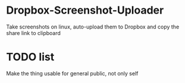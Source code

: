 # Dropbox-Screenshot-Uploader
Take screenshots on linux, auto-upload them to Dropbox and copy the share link to clipboard

# TODO list

Make the thing usable for general public, not only self
